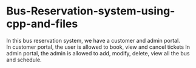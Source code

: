 # Bus-Reservation-system-using-cpp-and-files

In this bus reservation system, we have a customer and admin portal.<br/>
In customer portal, the user is allowed to book, view and cancel tickets
In admin portal, the admin is allowed to add, modify, delete, view all the bus and schedule.
